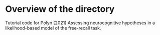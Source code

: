 # Overview of the directory

Tutorial code for Polyn (2021) Assessing neurocognitive hypotheses in a likelihood-based model of the free-recall task.
